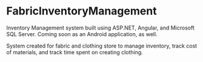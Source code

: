 # FabricInventoryManagement

Inventory Management system built using ASP.NET, Angular, and Microsoft SQL Server. Coming soon as an Android application, as well.

System created for fabric and clothing store to manage inventory, track cost of materials, and track time spent on creating clothing.

